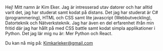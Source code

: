  Hej! Mitt namn är Kim Eker.
  Jag är intresserad utav datorer och har alltid varit det, jag har studerat samt kodat på distans. Det jag har studerat är C# (programmering), 
  HTML och CSS samt lite javascript (Webbutveckling), Datorteknik och Nätverksteknik.
  Jag har även en del erfarenhet ifrån min fritid där jag har hållt på med CSS battle samt kodat simpla applikationer i Python.
  Det jag lär mig nu är: Mer Python och React.
  
  Du kan nå mig på: Kimkarleker@gmail.com

